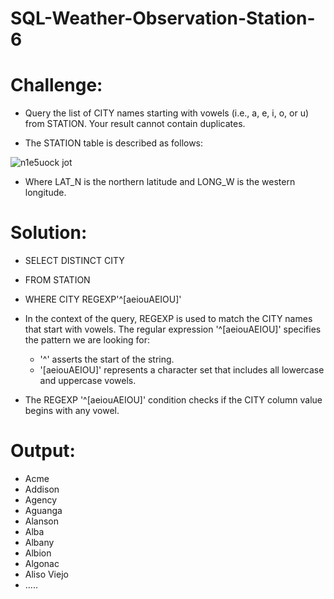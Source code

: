 # SQL-Weather-Observation-Station-6

# Challenge:
- Query the list of CITY names starting with vowels (i.e., a, e, i, o, or u) from STATION. Your result cannot contain duplicates.

- The STATION table is described as follows:

![n1e5uock jot](https://github.com/MarcvWaes/SQL-Weather-Observation-Station-3/assets/120553175/93033af8-77bd-460d-bf7b-fce39386b9e6)

- Where LAT_N is the northern latitude and LONG_W is the western longitude.

# Solution:
- SELECT DISTINCT CITY
- FROM STATION 
- WHERE CITY REGEXP'^[aeiouAEIOU]'

- In the context of the query, REGEXP is used to match the CITY names that start with vowels. The regular expression '^[aeiouAEIOU]' specifies the pattern we are looking for:
  - '^' asserts the start of the string.
  - '[aeiouAEIOU]' represents a character set that includes all lowercase and uppercase vowels.
 
- The REGEXP '^[aeiouAEIOU]' condition checks if the CITY column value begins with any vowel.

# Output:
- Acme 
- Addison 
- Agency 
- Aguanga 
- Alanson 
- Alba 
- Albany 
- Albion 
- Algonac 
- Aliso Viejo 
- .....
